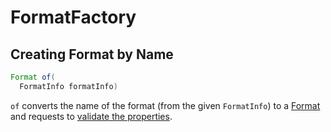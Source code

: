 # FormatFactory

## <span id="of"> Creating Format by Name

```java
Format of(
  FormatInfo formatInfo)
```

`of` converts the name of the format (from the given `FormatInfo`) to a [Format](Format.md) and requests to [validate the properties](Format.md#validateProperties).
